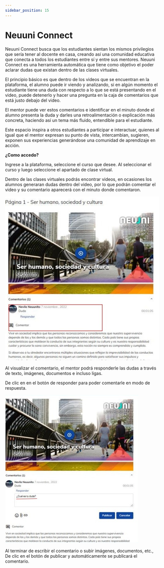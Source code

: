 ```yaml
---
sidebar_position: 15
---
```


# Neuuni Connect

Neuuni Connect busca que los estudiantes sientan los mismos privilegios que sería tener al docente 
en casa, creando así una comunidad educativa que conecta a todos los estudiantes entre sí y entre 
sus mentores. Neuuni Connect es una herramienta automática que tiene como objetivo el poder aclarar 
dudas que existan dentro de las clases virtuales.

El principio básico es que dentro de los videos que se encuentran en la plataforma, el alumno puede 
ir viendo y analizando, si en algún momento el estudiante tiene una duda con respecto a lo que se está 
presentando en el video, puede detenerlo y hacer una pregunta en la caja de comentarios que está 
justo debajo del video.

El mentor puede ver estos comentarios e identificar en el minuto donde el alumno presenta la duda y 
darles una retroalimentación o explicación más concreta, haciendo así un tema más fluido, entendible 
para el estudiante.

Este espacio inspira a otros estudiantes a participar e interactuar, quienes al igual que el mentor 
expresan su punto de vista, intercambian, sugieren, exponen sus experiencias generándose una 
comunidad de aprendizaje en acción.

**¿Como accedo?**

Ingrese a la plataforma, seleccione el curso que desee. Al seleccionar el curso y 
luego seleccione el apartado de clase virtual.

Dentro de las clases virtuales podrás encontrar videos, en ocasiones los alumnos generaran dudas 
dentro del video, por lo que podrán comentar el video y su comentario aparecerá con el minuto 
donde comentaron.

![conect](./img/conect1.jpg)

Al visualizar el comentario, el mentor podrá responderle las dudas a través de texto, imágenes, 
documentos e incluso ligas.

De clic en en el botón de responder para poder comentarle en modo de respuesta.

![conect](./img/conect2.jpg)

Al terminar de escribir el comentario o subir imágenes, documentos, etc., De clic en el botón de 
publicar y automáticamente se publicará el comentario.